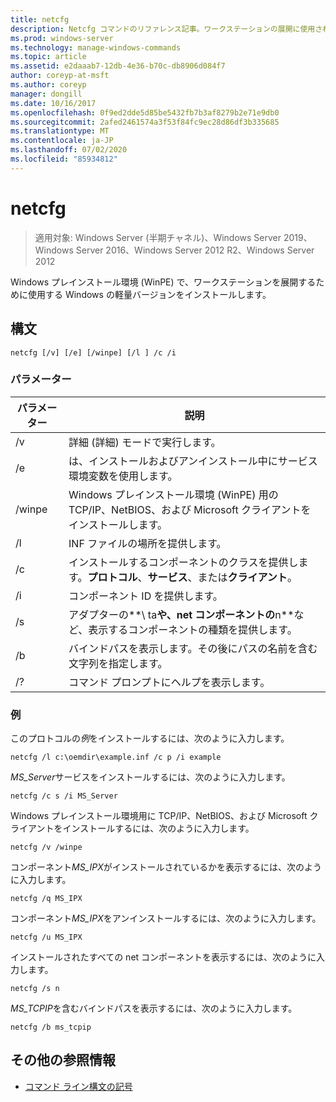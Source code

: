 ```yaml
---
title: netcfg
description: Netcfg コマンドのリファレンス記事。ワークステーションの展開に使用される簡易版の Windows で Windows プレインストール環境 (WinPE) をインストールします。
ms.prod: windows-server
ms.technology: manage-windows-commands
ms.topic: article
ms.assetid: e2daaab7-12db-4e36-b70c-db8906d084f7
author: coreyp-at-msft
ms.author: coreyp
manager: dongill
ms.date: 10/16/2017
ms.openlocfilehash: 0f9ed2dde5d85be5432fb7b3af8279b2e71e9db0
ms.sourcegitcommit: 2afed2461574a3f53f84fc9ec28d86df3b335685
ms.translationtype: MT
ms.contentlocale: ja-JP
ms.lasthandoff: 07/02/2020
ms.locfileid: "85934812"
---
```

# <a name="netcfg"></a>netcfg

> 適用対象: Windows Server (半期チャネル)、Windows Server 2019、Windows Server 2016、Windows Server 2012 R2、Windows Server 2012

Windows プレインストール環境 (WinPE) で、ワークステーションを展開するために使用する Windows の軽量バージョンをインストールします。

## <a name="syntax"></a>構文

```
netcfg [/v] [/e] [/winpe] [/l ] /c /i
```

### <a name="parameters"></a>パラメーター

| パラメーター | 説明 |
| --------- | ----------- |
| /v | 詳細 (詳細) モードで実行します。 |
| /e | は、インストールおよびアンインストール中にサービス環境変数を使用します。 |
| /winpe | Windows プレインストール環境 (WinPE) 用の TCP/IP、NetBIOS、および Microsoft クライアントをインストールします。 |
| /l | INF ファイルの場所を提供します。 |
| /c | インストールするコンポーネントのクラスを提供します。**プロトコル**、**サービス**、または**クライアント**。 |
| /i | コンポーネント ID を提供します。 |
| /s | アダプターの**\ ta**や、net コンポーネントの**n**など、表示するコンポーネントの種類を提供します。 |
| /b | バインドパスを表示します。その後にパスの名前を含む文字列を指定します。 |
| /? | コマンド プロンプトにヘルプを表示します。 |

### <a name="examples"></a>例

このプロトコルの*例*をインストールするには、次のように入力します。

```
netcfg /l c:\oemdir\example.inf /c p /i example
```

*MS_Server*サービスをインストールするには、次のように入力します。

```
netcfg /c s /i MS_Server
```

Windows プレインストール環境用に TCP/IP、NetBIOS、および Microsoft クライアントをインストールするには、次のように入力します。

```
netcfg /v /winpe
```

コンポーネント*MS_IPX*がインストールされているかを表示するには、次のように入力します。

```
netcfg /q MS_IPX
```

コンポーネント*MS_IPX*をアンインストールするには、次のように入力します。

```
netcfg /u MS_IPX
```

インストールされたすべての net コンポーネントを表示するには、次のように入力します。

```
netcfg /s n
```

*MS_TCPIP*を含むバインドパスを表示するには、次のように入力します。

```
netcfg /b ms_tcpip
```

## <a name="additional-references"></a>その他の参照情報

- [コマンド ライン構文の記号](command-line-syntax-key.md)

